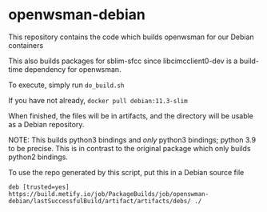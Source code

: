 # openwsman-debian
This repository contains the code which builds openwsman for our Debian containers

This also builds packages for sblim-sfcc since libcimcclient0-dev is a build-time dependency for openwsman.

To execute, simply run `do_build.sh`

If you have not already, `docker pull debian:11.3-slim`

When finished, the files will be in artifacts, and the directory will be usable as a Debian repository.

NOTE: This builds python3 bindings and *only* python3 bindings; python 3.9 to be precise. This is in contrast to the original package which only builds python2 bindings.

To use the repo generated by this script, put this in a Debian source file

```deb [trusted=yes] https://build.metify.io/job/PackageBuilds/job/openswman-debian/lastSuccessfulBuild/artifact/artifacts/debs/ ./```
